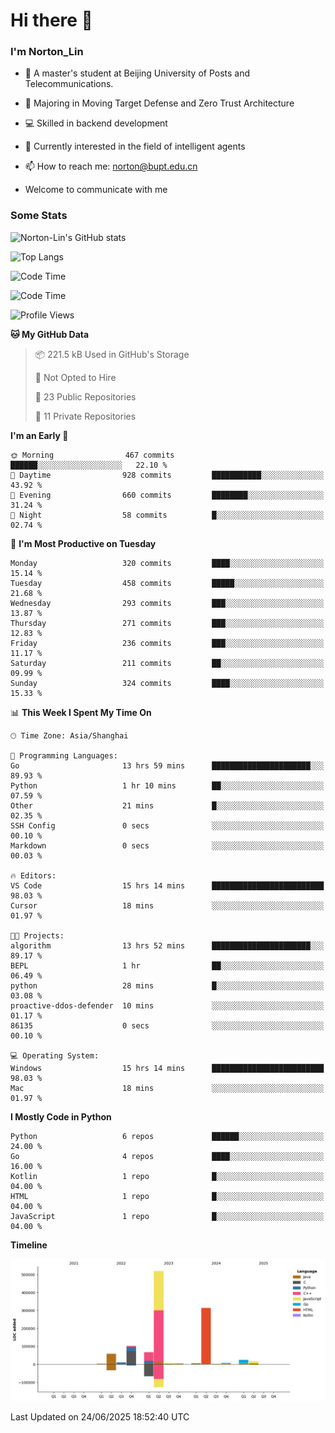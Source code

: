 
# Hi there 👋

### I'm Norton_Lin
- 🏫 A master's student at Beijing University of Posts and Telecommunications.
- 🌱 Majoring in Moving Target Defense and Zero Trust Architecture
- 💻 Skilled in backend development
- 🤖 Currently interested in the field of intelligent agents
- 📫 How to reach me: [norton@bupt.edu.cn](mailto:norton@bupt.edu.cn)

- Welcome to communicate with me

### Some Stats
![Norton-Lin's GitHub stats](https://github-readme-stats.vercel.app/api?username=Norton-Lin&count_private=true&show_icons=true&theme=radical)

![Top Langs](https://github-readme-stats.vercel.app/api/top-langs/?username=Norton-Lin&langs_count=10&layout=compact)

![Code Time](https://github-readme-stats.vercel.app/api/wakatime?username=Norton_Lin)

<!--START_SECTION:waka-->
![Code Time](http://img.shields.io/badge/Code%20Time-999%20hrs%202%20mins-blue)

![Profile Views](http://img.shields.io/badge/Profile%20Views-0-blue)

**🐱 My GitHub Data** 

> 📦 221.5 kB Used in GitHub's Storage 
 > 
> 🚫 Not Opted to Hire
 > 
> 📜 23 Public Repositories 
 > 
> 🔑 11 Private Repositories 
 > 
**I'm an Early 🐤** 

```text
🌞 Morning                467 commits         ██████░░░░░░░░░░░░░░░░░░░   22.10 % 
🌆 Daytime                928 commits         ███████████░░░░░░░░░░░░░░   43.92 % 
🌃 Evening                660 commits         ████████░░░░░░░░░░░░░░░░░   31.24 % 
🌙 Night                  58 commits          █░░░░░░░░░░░░░░░░░░░░░░░░   02.74 % 
```
📅 **I'm Most Productive on Tuesday** 

```text
Monday                   320 commits         ████░░░░░░░░░░░░░░░░░░░░░   15.14 % 
Tuesday                  458 commits         █████░░░░░░░░░░░░░░░░░░░░   21.68 % 
Wednesday                293 commits         ███░░░░░░░░░░░░░░░░░░░░░░   13.87 % 
Thursday                 271 commits         ███░░░░░░░░░░░░░░░░░░░░░░   12.83 % 
Friday                   236 commits         ███░░░░░░░░░░░░░░░░░░░░░░   11.17 % 
Saturday                 211 commits         ██░░░░░░░░░░░░░░░░░░░░░░░   09.99 % 
Sunday                   324 commits         ████░░░░░░░░░░░░░░░░░░░░░   15.33 % 
```


📊 **This Week I Spent My Time On** 

```text
🕑︎ Time Zone: Asia/Shanghai

💬 Programming Languages: 
Go                       13 hrs 59 mins      ██████████████████████░░░   89.93 % 
Python                   1 hr 10 mins        ██░░░░░░░░░░░░░░░░░░░░░░░   07.59 % 
Other                    21 mins             █░░░░░░░░░░░░░░░░░░░░░░░░   02.35 % 
SSH Config               0 secs              ░░░░░░░░░░░░░░░░░░░░░░░░░   00.10 % 
Markdown                 0 secs              ░░░░░░░░░░░░░░░░░░░░░░░░░   00.03 % 

🔥 Editors: 
VS Code                  15 hrs 14 mins      █████████████████████████   98.03 % 
Cursor                   18 mins             ░░░░░░░░░░░░░░░░░░░░░░░░░   01.97 % 

🐱‍💻 Projects: 
algorithm                13 hrs 52 mins      ██████████████████████░░░   89.17 % 
BEPL                     1 hr                ██░░░░░░░░░░░░░░░░░░░░░░░   06.49 % 
python                   28 mins             █░░░░░░░░░░░░░░░░░░░░░░░░   03.08 % 
proactive-ddos-defender  10 mins             ░░░░░░░░░░░░░░░░░░░░░░░░░   01.17 % 
86135                    0 secs              ░░░░░░░░░░░░░░░░░░░░░░░░░   00.10 % 

💻 Operating System: 
Windows                  15 hrs 14 mins      █████████████████████████   98.03 % 
Mac                      18 mins             ░░░░░░░░░░░░░░░░░░░░░░░░░   01.97 % 
```

**I Mostly Code in Python** 

```text
Python                   6 repos             ██████░░░░░░░░░░░░░░░░░░░   24.00 % 
Go                       4 repos             ████░░░░░░░░░░░░░░░░░░░░░   16.00 % 
Kotlin                   1 repo              █░░░░░░░░░░░░░░░░░░░░░░░░   04.00 % 
HTML                     1 repo              █░░░░░░░░░░░░░░░░░░░░░░░░   04.00 % 
JavaScript               1 repo              █░░░░░░░░░░░░░░░░░░░░░░░░   04.00 % 
```



**Timeline**

![Lines of Code chart](https://raw.githubusercontent.com/Norton-Lin/Norton-Lin/main/assets/bar_graph.png)


 Last Updated on 24/06/2025 18:52:40 UTC
<!--END_SECTION:waka-->
